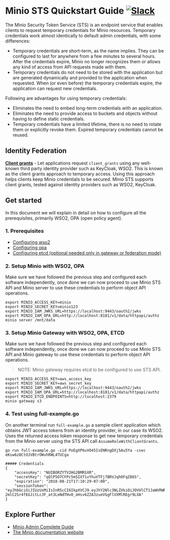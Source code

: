 # Minio STS Quickstart Guide [![Slack](https://slack.minio.io/slack?type=svg)](https://slack.minio.io)
The Minio Security Token Service (STS) is an endpoint service that enables clients to request temporary credentials for Minio resources. Temporary credentials work almost identically to default admin credentials, with some differences:

- Temporary credentials are short-term, as the name implies. They can be configured to last for anywhere from a few minutes to several hours. After the credentials expire, Minio no longer recognizes them or allows any kind of access from API requests made with them.
- Temporary credentials do not need to be stored with the application but are generated dynamically and provided to the application when requested. When (or even before) the temporary credentials expire, the application can request new credentials.

Following are advantages for using temporary credentials:

- Eliminates the need to embed long-term credentials with an application.
- Eliminates the need to provide access to buckets and objects without having to define static credentials.
- Temporary credentials have a limited lifetime, there is no need to rotate them or explicitly revoke them. Expired temporary credentials cannot be reused.

## Identity Federation
[**Client grants**](https://github.com/minio/minio/blob/master/docs/sts/client-grants.md) - Let applications request `client_grants` using any well-known third party identity provider such as KeyCloak, WSO2. This is known as the client grants approach to temporary access. Using this approach helps clients keep Minio credentials to be secured. Minio STS supports client grants, tested against identity providers such as WSO2, KeyCloak.

## Get started
In this document we will explain in detail on how to configure all the prerequisites, primarily WSO2, OPA (open policy agent).

### 1. Prerequisites
- [Configuring wso2](https://github.com/minio/minio/blob/master/docs/sts/wso2.md)
- [Configuring opa](https://github.com/minio/minio/blob/master/docs/sts/opa.md)
- [Configuring etcd (optional needed only in gateway or federation mode)](https://github.com/minio/minio/blob/master/docs/sts/etcd.md)

### 2. Setup Minio with WSO2, OPA
Make sure we have followed the previous step and configured each software independently, once done we can now proceed to use Minio STS API and Minio server to use these credentials to perform object API operations.

```
export MINIO_ACCESS_KEY=minio
export MINIO_SECRET_KEY=minio123
export MINIO_IAM_JWKS_URL=https://localhost:9443/oauth2/jwks
export MINIO_IAM_OPA_URL=http://localhost:8181/v1/data/httpapi/authz
minio server /mnt/data
```

### 3. Setup Minio Gateway with WSO2, OPA, ETCD
Make sure we have followed the previous step and configured each software independently, once done we can now proceed to use Minio STS API and Minio gateway to use these credentials to perform object API operations.

> NOTE: Minio gateway requires etcd to be configured to use STS API.

```
export MINIO_ACCESS_KEY=aws_access_key
export MINIO_SECRET_KEY=aws_secret_key
export MINIO_IAM_JWKS_URL=https://localhost:9443/oauth2/jwks
export MINIO_IAM_OPA_URL=http://localhost:8181/v1/data/httpapi/authz
export MINIO_ETCD_ENDPOINTS=http://localhost:2379
minio gateway s3
```

### 4. Test using full-example.go
On another terminal run `full-example.go` a sample client application which obtains JWT access tokens from an identity provider, in our case its WSO2. Uses the returned access token response to get new temporary credentials from the Minio server using the STS API call `AssumeRoleWithClientGrants`.

```
go run full-example.go -cid PoEgXP6uVO45IsENRngDXj5Au5Ya -csec eKsw6z8CtOJVBtrOWvhRWL4TUCga

##### Credentials
{
	"accessKey": "NUIBORZYTV2HG2BMRSXR",
	"secretKey": "qQlP5O7CFPc5m5IXf1vYhuVTFj7BRVJqh0FqZ86S",
	"expiration": "2018-08-21T17:10:29-07:00",
	"sessionToken": "eyJhbGciOiJIUzUxMiIsInR5cCI6IkpXVCJ9.eyJhY2Nlc3NLZXkiOiJOVUlCT1JaWVRWMkhHMkJNUlNYUiIsImF1ZCI6IlBvRWdYUDZ1Vk80NUlzRU5SbmdEWGo1QXU1WWEiLCJhenAiOiJQb0VnWFA2dVZPNDVJc0VOUm5nRFhqNUF1NVlhIiwiZXhwIjoxNTM0ODk2NjI5LCJpYXQiOjE1MzQ4OTMwMjksImlzcyI6Imh0dHBzOi8vbG9jYWxob3N0Ojk0NDMvb2F1dGgyL3Rva2VuIiwianRpIjoiNjY2OTZjZTctN2U1Ny00ZjU5LWI0MWQtM2E1YTMzZGZiNjA4In0.eJONnVaSVHypiXKEARSMnSKgr-2mlC2Sr4fEGJitLcJF_at3LeNdTHv0_oHsv6ZZA3zueVGgFlVXMlREgr9LXA"
}
```

## Explore Further
- [Minio Admin Complete Guide](https://docs.minio.io/docs/minio-admin-complete-guide.html)
- [The Minio documentation website](https://docs.minio.io)
